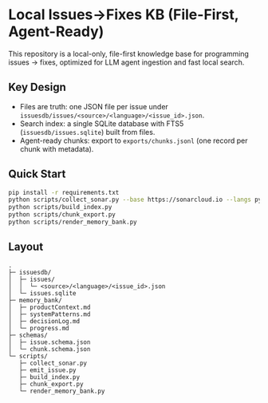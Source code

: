 # Local Issues→Fixes KB (File-First, Agent-Ready)

This repository is a local-only, file-first knowledge base for programming issues → fixes, optimized for LLM agent ingestion and fast local search.

## Key Design
- Files are truth: one JSON file per issue under `issuesdb/issues/<source>/<language>/<issue_id>.json`.
- Search index: a single SQLite database with FTS5 (`issuesdb/issues.sqlite`) built from files.
- Agent-ready chunks: export to `exports/chunks.jsonl` (one record per chunk with metadata).

## Quick Start
```bash
pip install -r requirements.txt
python scripts/collect_sonar.py --base https://sonarcloud.io --langs py --limit 200
python scripts/build_index.py
python scripts/chunk_export.py
python scripts/render_memory_bank.py
```

## Layout
```
.
├─ issuesdb/
│  ├─ issues/
│  │  └─ <source>/<language>/<issue_id>.json
│  └─ issues.sqlite
├─ memory_bank/
│  ├─ productContext.md
│  ├─ systemPatterns.md
│  ├─ decisionLog.md
│  └─ progress.md
├─ schemas/
│  ├─ issue.schema.json
│  └─ chunk.schema.json
└─ scripts/
   ├─ collect_sonar.py
   ├─ emit_issue.py
   ├─ build_index.py
   ├─ chunk_export.py
   └─ render_memory_bank.py
```
